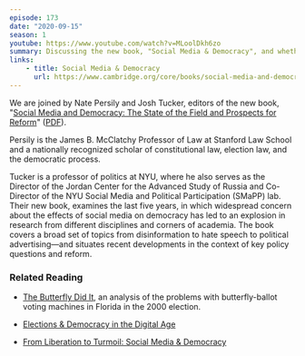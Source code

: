 ```yaml
---
episode: 173
date: "2020-09-15"
season: 1
youtube: https://www.youtube.com/watch?v=MLoolDkh6zo
summary: Discussing the new book, "Social Media & Democracy", and whether, in fact, social media can be compatible with democracy
links:
    - title: Social Media & Democracy
      url: https://www.cambridge.org/core/books/social-media-and-democracy/E79E2BBF03C18C3A56A5CC393698F117
---
```

We are joined by Nate Persily and Josh Tucker, editors of the new book,
"[Social Media and Democracy: The State of the Field and Prospects for
Reform][book]" ([PDF][bookpdf]).

Persily is the James B. McClatchy Professor of Law at Stanford Law School and a
nationally recognized scholar of constitutional law, election law, and the
democratic process.

Tucker is a professor of politics at NYU, where he also serves as the Director
of the Jordan Center for the Advanced Study of Russia and Co-Director of the
NYU Social Media and Political Participation (SMaPP) lab. Their new book,
examines the last five years, in which widespread concern about the effects of
social media on democracy has led to an explosion in research from different
disciplines and corners of academia. The book covers a broad set of topics from
disinformation to hate speech to political advertising—and situates recent
developments in the context of key policy questions and reform.

[book]: https://www.cambridge.org/core/books/social-media-and-democracy/E79E2BBF03C18C3A56A5CC393698F117
[bookpdf]: https://www.cambridge.org/core/services/aop-cambridge-core/content/view/E79E2BBF03C18C3A56A5CC393698F117/9781108835558AR.pdf/Social_Media_and_Democracy.pdf

### Related Reading

- [The Butterfly Did It](http://sekhon.berkeley.edu/papers/butterfly.pdf), an
  analysis of the problems with butterfly-ballot voting machines in Florida in
  the 2000 election.

- [Elections & Democracy in the Digital Age](https://storage.googleapis.com/kofiannanfoundation.org/2019/02/a6112278-190206_kaf_democracy_internet_persily_single_pages_v3.pdf)

- [From Liberation to Turmoil: Social Media & Democracy](https://www.journalofdemocracy.org/articles/from-liberation-to-turmoil-social-media-and-democracy/)
